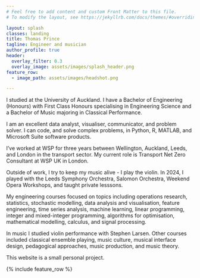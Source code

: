 ```yaml
---
# Feel free to add content and custom Front Matter to this file.
# To modify the layout, see https://jekyllrb.com/docs/themes/#overriding-theme-defaults

layout: splash
classes: landing
title: Thomas Prince
tagline: Engineer and musician
author_profile: true
header: 
  overlay_filter: 0.3
  overlay_image: assets/images/splash_header.png
feature_row:
  - image_path: assets/images/headshot.png

---
```


I studied at the University of Auckland. I have a Bachelor of Engineering (Honours) with First Class Honours specialising in Engineering Science and a Bachelor of Music majoring in Classical Performance.

I am an excellent data analyst, visualiser, communicator, and problem solver. I can code, and solve complex problems, in Python, R, MATLAB, and Microsoft Suite software products.

I’ve worked at WSP for three years between Wellington, Auckland, Leeds, and London in the transport sector. My current role is Transport Net Zero Consultant at WSP UK in London.

Outside of work, I try to keep my music alive - I play the violin. In 2024, I played with the Leeds Symphony Orchestra, Salomon Orchestra, Weekend Opera Workshops, and taught private lesssons.

My engineering courses focused on topics including operations research, statistics, stochastic modelling, data analysis and visualisation, feature engineering, time series analysis, machine learning, linear programming, integer and mixed-integer programming, algorithms for optimisation, mathematical modelling, calculus, and signal processing.

In music I studied violin performance with Stephen Larsen. Other courses included classical ensemble playing, music culture, musical interface design, pedagogical approaches, music production, and music theory.

This website is a small personal project.

{% include feature_row %}